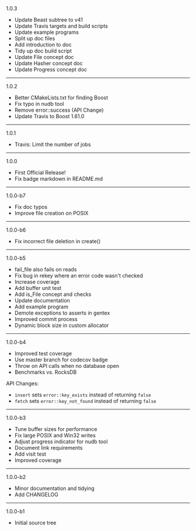 1.0.3

* Update Beast subtree to v41
* Update Travis targets and build scripts
* Update example programs
* Split up doc files
* Add introduction to doc
* Tidy up doc build script
* Update File concept doc
* Update Hasher concept doc
* Update Progress concept doc

--------------------------------------------------------------------------------

1.0.2

* Better CMakeLists.txt for finding Boost
* Fix typo in nudb tool
* Remove error::success (API Change)
* Update Travis to Boost 1.61.0

--------------------------------------------------------------------------------

1.0.1

* Travis: Limit the number of jobs

--------------------------------------------------------------------------------

1.0.0

* First Official Release!
* Fix badge markdown in README.md

--------------------------------------------------------------------------------

1.0.0-b7

* Fix doc typos
* Improve file creation on POSIX

--------------------------------------------------------------------------------

1.0.0-b6

* Fix incorrect file deletion in create()

--------------------------------------------------------------------------------

1.0.0-b5

* fail_file also fails on reads
* Fix bug in rekey where an error code wasn't checked
* Increase coverage
* Add buffer unit test
* Add is_File concept and checks
* Update documentation
* Add example program
* Demote exceptions to asserts in gentex
* Improved commit process
* Dynamic block size in custom allocator

--------------------------------------------------------------------------------

1.0.0-b4

* Improved test coverage
* Use master branch for codecov badge
* Throw on API calls when no database open
* Benchmarks vs. RocksDB

API Changes:

* `insert` sets `error::key_exists` instead of returning `false`
* `fetch` sets `error::key_not_found` instead of returning `false`

--------------------------------------------------------------------------------

1.0.0-b3

* Tune buffer sizes for performance
* Fix large POSIX and Win32 writes
* Adjust progress indicator for nudb tool
* Document link requirements
* Add visit test
* Improved coverage

--------------------------------------------------------------------------------

1.0.0-b2

* Minor documentation and tidying
* Add CHANGELOG

--------------------------------------------------------------------------------

1.0.0-b1

* Initial source tree


